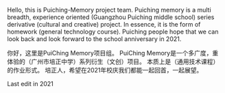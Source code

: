 Hello, this is Puiching-Memory project team.
Puiching memory is a multi breadth, experience oriented (Guangzhou Puiching middle school) series derivative (cultural and creative) project. 
In essence, it is the form of homework (general technology course). 
Puiching people hope that we can look back and look forward to the school anniversary in 2021.

你好，这里是PuiChing Memory项目组。
PuiChing Memory是一个多广度，重体验的（广州市培正中学）系列衍生（文创）项目。
本质上是（通用技术课程）的作业形式。
培正人，希望在2021年校庆我们都能一起回首，一起展望。

Last edit in 2021

